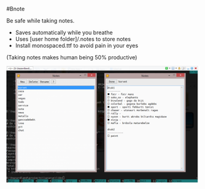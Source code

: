 #Bnote

Be safe while taking notes.
* Saves automatically while you breathe
* Uses [user home folder]/.notes to store notes
* Install monospaced.ttf to avoid pain in your eyes

(Taking notes makes human being 50% productive)

![Screenshot](./screen.png)